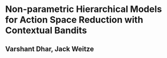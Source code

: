 # Non-parametric Hierarchical Models for Action Space Reduction with Contextual Bandits

## Varshant Dhar, Jack Weitze
